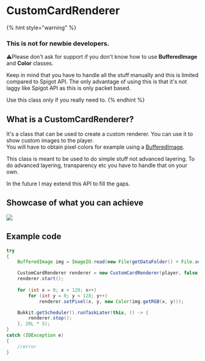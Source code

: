 # CustomCardRenderer

{% hint style="warning" %}
### This is not for newbie developers.

⚠️Please don't ask for support if you don't know how to use **BufferedImage** and **Color** classes.

Keep in mind that you have to handle all the stuff manually and this is limited compared to Spigot API. The only advantage of using this is that it's not laggy like Spigot API as this is only packet based.

Use this class only if you really need to.
{% endhint %}

## What is a CustomCardRenderer?

It's a class that can be used to create a custom renderer. You can use it to show custom images to the player.  
You will have to obtain pixel colors for example using a [BufferedImage](https://docs.oracle.com/javase/7/docs/api/java/awt/image/BufferedImage.html).

This class is meant to be used to do simple stuff not advanced layering. To do advanced layering, transparency etc you have to handle that on your own.

In the future I may extend this API to fill the gaps.

## Showcase of what you can achieve

![](https://media.giphy.com/media/URRU7u74EZEwyw1gDw/giphy.gif)

## Example code

```java
try
{
    BufferedImage img = ImageIO.read(new File(getDataFolder() + File.separator + "test.png"));

    CustomCardRenderer renderer = new CustomCardRenderer(player, false);
    renderer.start();
    
    for (int x = 0; x < 128; x++)
        for (int y = 0; y < 128; y++)
            renderer.setPixel(x, y, new Color(img.getRGB(x, y)));

    Bukkit.getScheduler().runTaskLater(this, () -> {
        renderer.stop();
    }, 20L * 5);
}
catch (IOException e)
{
    //error
}
```




